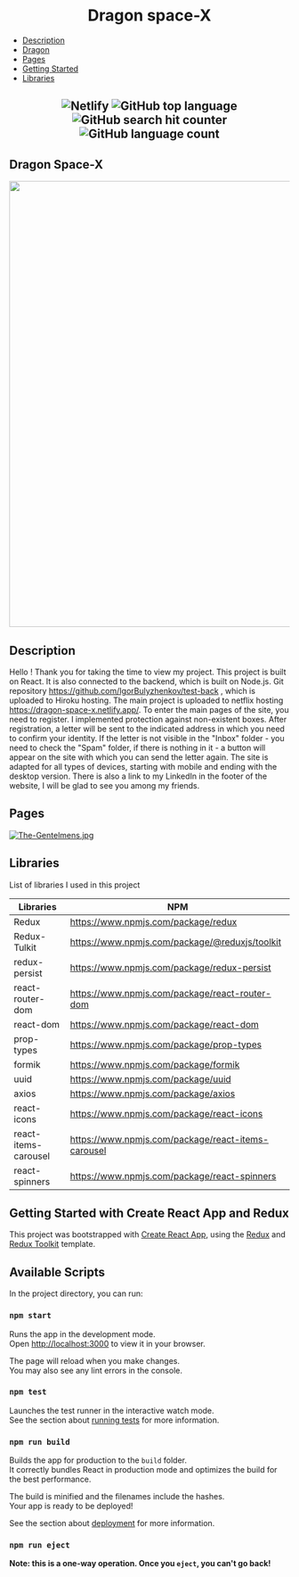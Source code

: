 <h1 align="center">Dragon space-X</h1>

- [Description](#description)
- [Dragon](#dragon)
- [Pages](#pages)
- [Getting Started](#getting-started-with-create-react-app-and-redux)
- [Libraries](#libraries)

<h2 align="center">
  
![Netlify](https://img.shields.io/netlify/c2f08a19-a2ab-449b-be46-0bef50ab12e0)        ![GitHub top language](https://img.shields.io/github/languages/top/IgorBulyzhenkov/test-front)               ![GitHub search hit counter](https://img.shields.io/github/search/IgorBulyzhenkov/test-front/main)                 ![GitHub language count](https://img.shields.io/github/languages/count/IgorBulyzhenkov/test-front)

## Dragon Space-X

<img src="./src/image/Dragon.gif" width="800" align="center"/>

## Description

Hello ! Thank you for taking the time to view my project. This project is built on React. It is also connected to the backend, which is built on Node.js. Git
 repository https://github.com/IgorBulyzhenkov/test-back , which is uploaded to Hiroku hosting. The main project is uploaded to netflix hosting https://dragon-space-x.netlify.app/.
To enter the main pages of the site, you need to register. I implemented protection against non-existent boxes. After registration, a letter will be sent to the indicated address in which you need to confirm your identity. If the letter is not visible in the "Inbox" folder - you need to check the "Spam" folder, if there is nothing in it - a button will appear on the site with which you can send the letter again. The site is adapted for all types of devices, starting with mobile and ending with the desktop version. There is also a link to my LinkedIn in the footer of the website, I will be glad to see you among my friends.

## Pages

[![The-Gentelmens.jpg](https://i.postimg.cc/C1XCCdM5/The-Gentelmens.jpg)](https://postimg.cc/YGNmMrWB)

## Libraries

List of libraries I used in this project

| Libraries            | NPM                                                |
| -------------------- | -------------------------------------------------- |
| Redux                | https://www.npmjs.com/package/redux                |
| Redux-Tulkit         | https://www.npmjs.com/package/@reduxjs/toolkit     |
| redux-persist        | https://www.npmjs.com/package/redux-persist        |
| react-router-dom     | https://www.npmjs.com/package/react-router-dom     |
| react-dom            | https://www.npmjs.com/package/react-dom            |
| prop-types           | https://www.npmjs.com/package/prop-types           |
| formik               | https://www.npmjs.com/package/formik               |
| uuid                 | https://www.npmjs.com/package/uuid                 |
| axios                | https://www.npmjs.com/package/axios                |
| react-icons          | https://www.npmjs.com/package/react-icons          |
| react-items-carousel | https://www.npmjs.com/package/react-items-carousel |
| react-spinners       | https://www.npmjs.com/package/react-spinners       |

## Getting Started with Create React App and Redux

This project was bootstrapped with [Create React App](https://github.com/facebook/create-react-app), using the [Redux](https://redux.js.org/) and [Redux Toolkit](https://redux-toolkit.js.org/) template.

## Available Scripts

In the project directory, you can run:

### `npm start`

Runs the app in the development mode.\
Open [http://localhost:3000](http://localhost:3000) to view it in your browser.

The page will reload when you make changes.\
You may also see any lint errors in the console.

### `npm test`

Launches the test runner in the interactive watch mode.\
See the section about [running tests](https://facebook.github.io/create-react-app/docs/running-tests) for more information.

### `npm run build`

Builds the app for production to the `build` folder.\
It correctly bundles React in production mode and optimizes the build for the best performance.

The build is minified and the filenames include the hashes.\
Your app is ready to be deployed!

See the section about [deployment](https://facebook.github.io/create-react-app/docs/deployment) for more information.

### `npm run eject`

**Note: this is a one-way operation. Once you `eject`, you can't go back!**
